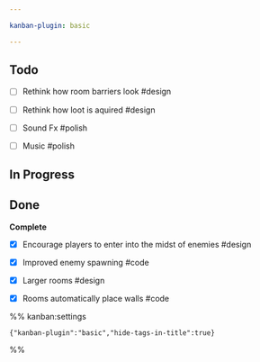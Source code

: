 ```yaml
---

kanban-plugin: basic

---
```


## Todo

- [ ] Rethink how room barriers look #design
- [ ] Rethink how loot is aquired #design
- [ ] Sound Fx #polish
- [ ] Music #polish


## In Progress



## Done

**Complete**
- [x] Encourage players to enter into the midst of enemies #design
- [x] Improved enemy spawning #code
- [x] Larger rooms #design
- [x] Rooms automatically place walls #code




%% kanban:settings
```
{"kanban-plugin":"basic","hide-tags-in-title":true}
```
%%